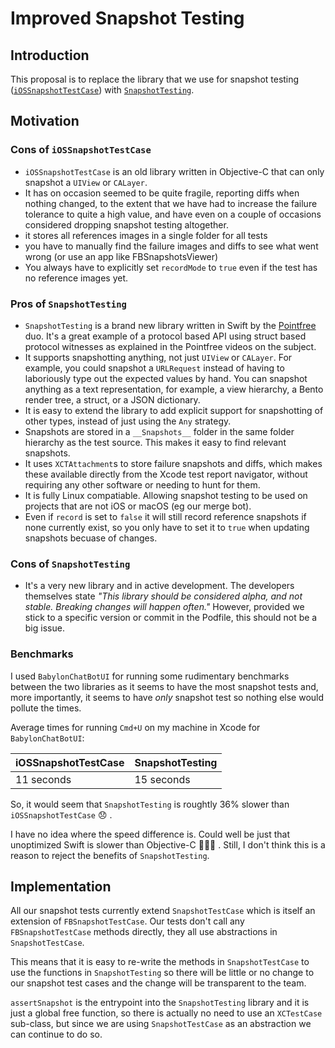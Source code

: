 Improved Snapshot Testing
=========================

## Introduction

This proposal is to replace the library that we use for snapshot testing ([`iOSSnapshotTestCase`](https://github.com/uber/ios-snapshot-test-case/)) with [`SnapshotTesting`](https://github.com/pointfreeco/swift-snapshot-testing).

## Motivation

### Cons of `iOSSnapshotTestCase`
* `iOSSnapshotTestCase` is an old library written in Objective-C that can only snapshot a `UIView` or `CALayer`.
* It has on occasion seemed to be quite fragile, reporting diffs when nothing changed, to the extent that we have had to increase the failure tolerance to quite a high value, and have even on a couple of occasions considered dropping snapshot testing altogether.
* it stores all references images in a single folder for all tests
* you have to manually find the failure images and diffs to see what went wrong (or use an app like FBSnapshotsViewer)
* You always have to explicitly set `recordMode` to `true` even if the test has no reference images yet.

### Pros of `SnapshotTesting`
* `SnapshotTesting` is a brand new library written in Swift by the [Pointfree](pointfree.co) duo. It's a great example of a protocol based API using struct based protocol witnesses as explained in the Pointfree videos on the subject.
* It supports snapshotting anything, not just `UIView` or `CALayer`. For example, you could snapshot a `URLRequest` instead of having to laboriously type out the expected values by hand.
You can snapshot anything as a text representation, for example, a view hierarchy, a Bento render tree, a struct, or a JSON dictionary.
* It is easy to extend the library to add explicit support for snapshotting of other types, instead of just using the `Any` strategy.
* Snapshots are stored in a `__Snapshots__` folder in the same folder hierarchy as the test source. This makes it easy to find relevant snapshots.
* It uses `XCTAttachment`s to store failure snapshots and diffs, which makes these available directly from the Xcode test report navigator, without requiring any other software or needing to hunt for them.
* It is fully Linux compatiable. Allowing snapshot testing to be used on projects that are not iOS or macOS (eg our merge bot).
* Even if `record` is set to `false` it will still record reference snapshots if none currently exist, so you only have to set it to `true` when updating snapshots becuase of changes.

### Cons of `SnapshotTesting`
* It's a very new library and in active development. The developers themselves state *"This library should be considered alpha, and not stable. Breaking changes will happen often."* However, provided we stick to a specific version or commit in the Podfile, this should not be a big issue.

### Benchmarks
I used `BabylonChatBotUI` for running some rudimentary benchmarks between the two libraries as it seems to have the most snapshot tests and, more importantly, it seems to have *only* snapshot test so nothing else would pollute the times.

Average times for running `Cmd+U` on my machine in Xcode for `BabylonChatBotUI`:

iOSSnapshotTestCase | SnapshotTesting
-------------------|-----------------
11 seconds | 15 seconds

So, it would seem that `SnapshotTesting` is roughtly 36% slower than `iOSSnapshotTestCase` 😞 .

I have no idea where the speed difference is. Could well be just that unoptimized Swift is slower than Objective-C 🤷🏼‍♀️ . Still, I don't think this is a reason to reject the benefits of `SnapshotTesting`.


## Implementation

All our snapshot tests currently extend `SnapshotTestCase` which is itself an extension of `FBSnapshotTestCase`. Our tests don't call any `FBSnapshotTestCase` methods directly, they all use abstractions in `SnapshotTestCase`.

This means that it is easy to re-write the methods in `SnapshotTestCase` to use the functions in `SnapshotTesting` so there will be little or no change to our snapshot test cases and the change will be transparent to the team.

`assertSnapshot` is the entrypoint into the `SnapshotTesting` library and it is just a global free function, so there is actually no need to use an `XCTestCase` sub-class, but since we are using `SnapshotTestCase` as an abstraction we can continue to do so.
